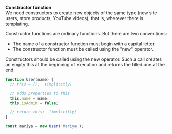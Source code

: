 **Constructor function**  
We need constructors to create new objects of the same type (new site users, store products, YouTube videos), that is, wherever there is templating.

Constructor functions are ordinary functions. But there are two conventions:
* The name of a constructor function must begin with a capital letter.
* The constructor function must be called using the "new" operator.

Constructors should be called using the new operator. Such a call creates an empty this at the beginning of execution and returns the filled one at the end.
```js
function User(name) {
  // this = {};  (implicitly)

  // adds properties to this
  this.name = name;
  this.isAdmin = false;

  // return this;  (implicitly)
}

const mariya = new User('Mariya');
```